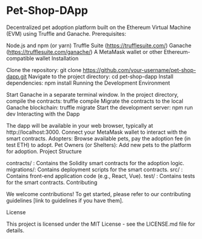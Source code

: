 # Pet-Shop-DApp
 Decentralized pet adoption platform built on the Ethereum Virtual Machine (EVM) using Truffle and Ganache.
 Prerequisites:

Node.js and npm (or yarn)
Truffle Suite (https://trufflesuite.com/)
Ganache (https://trufflesuite.com/ganache/)
A MetaMask wallet or other Ethereum-compatible wallet
Installation

Clone the repository: git clone https://github.com/your-username/pet-shop-dapp.git
Navigate to the project directory: cd pet-shop-dapp
Install dependencies: npm install
Running the Development Environment

Start Ganache in a separate terminal window.
In the project directory, compile the contracts: truffle compile
Migrate the contracts to the local Ganache blockchain: truffle migrate
Start the development server: npm run dev
Interacting with the Dapp

The dapp will be available in your web browser, typically at http://localhost:3000.
Connect your MetaMask wallet to interact with the smart contracts.
Adopters: Browse available pets, pay the adoption fee (in test ETH) to adopt.
Pet Owners (or Shelters): Add new pets to the platform for adoption.
Project Structure

contracts/ : Contains the Solidity smart contracts for the adoption logic.
migrations/: Contains deployment scripts for the smart contracts.
src/ : Contains front-end application code (e.g., React, Vue).
test/ : Contains tests for the smart contracts.
Contributing

We welcome contributions! To get started, please refer to our contributing guidelines [link to guidelines if you have them].

License

This project is licensed under the MIT License - see the LICENSE.md file for details.


